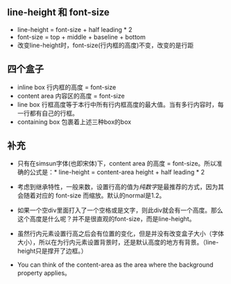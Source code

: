 ## line-height 和 font-size
* line-height = font-size + half leading * 2
* font-size = top + middle + baseline + bottom
* 改变line-height时，font-size(行内框的高度)不变，改变的是行距

## 四个盒子
* inline box 行内框的高度 = font-size
* content area 内容区的高度 = font-size
* line box 行框高度等于本行中所有行内框高度的最大值。当有多行内容时，每一行都有自己的行框。
* containing box 包裹着上述三种box的box

## 补充
* 只有在simsun字体(也即宋体)下，content area 的高度 = font-size。所以准确的公式是：* line-height = content-area height + half leading * 2
* 考虑到继承特性，一般来数，设置行高的值为*纯数字*是最推荐的方式，因为其会随着对应的 font-size 而缩放。默认的normal是1.2。
* 如果一个空div里面打入了一个空格或是文字，则此div就会有一个高度。那么这个高度是什么呢？并不是很直观的font-size，而是line-height。
* 虽然行内元素设置行高之后会有位置的变化，但是并没有改变盒子大小（字体大小），所以在为行内元素设置背景时，还是默认高度的地方有背景。（line-height只是撑开了边框。）

* You can think of the content-area as the area where the background property applies。


